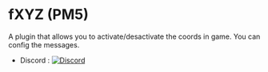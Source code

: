 # fXYZ (PM5)
A plugin that allows you to activate/desactivate the coords in game. You can config the messages.

- Discord : [![Discord](https://img.shields.io/discord/1239607050988818432?label=Discord&logo=discord&color=blue)]([https://discord.gg/futonium](https://discord.gg/EPKcucew5z))
